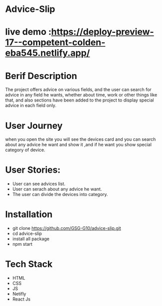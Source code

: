 # Advice-Slip

# live demo :https://deploy-preview-17--competent-colden-eba545.netlify.app/

# Berif Description
The project offers advice on various fields, and the user can search for advice in any field he wants, whether about time, work or other things like that, and also sections have been added to the project to display special advice in each field only.
# User Journey
when you open the site you will see the devices card and you can search about any advice he want and show it ,and if he want you show special category of device.

# User Stories:
* User can see advices list.
* User can serach about any advice he want.
*  The user can divide the devices into category.



# Installation
* git clone https://github.com/GSG-G10/advice-slip.git
* cd advice-slip
* install all package
* npm start

 # Tech Stack
 * HTML
 * CSS
 * JS
 * Netifly
 * React Js

